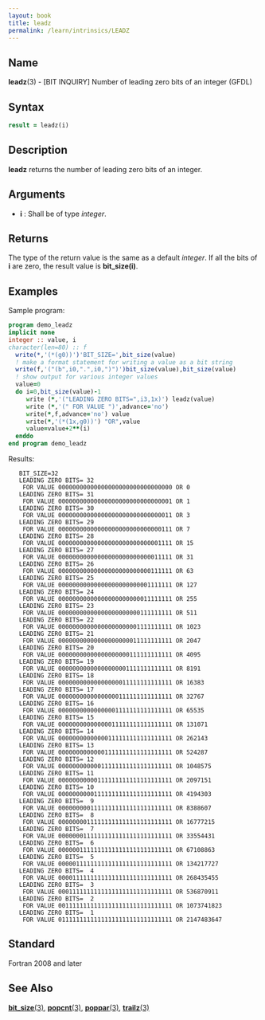 ```yaml
---
layout: book
title: leadz
permalink: /learn/intrinsics/LEADZ
---
```

## __Name__

__leadz__(3) - \[BIT INQUIRY\] Number of leading zero bits of an integer
(GFDL)

## __Syntax__
```fortran
result = leadz(i)
```
## __Description__

__leadz__ returns the number of leading zero bits of an integer.

## __Arguments__

  - __i__
    : Shall be of type _integer_.

## __Returns__

The type of the return value is the same as a default _integer_. If all
the bits of __i__ are zero, the result value is __bit\_size(i)__.

## __Examples__

Sample program:

```fortran
program demo_leadz
implicit none
integer :: value, i
character(len=80) :: f
  write(*,'(*(g0))')'BIT_SIZE=',bit_size(value)
  ! make a format statement for writing a value as a bit string
  write(f,'("(b",i0,".",i0,")")')bit_size(value),bit_size(value)
  ! show output for various integer values
  value=0
  do i=0,bit_size(value)-1
     write (*,'("LEADING ZERO BITS=",i3,1x)') leadz(value)
     write (*,'(" FOR VALUE ")',advance='no')
     write(*,f,advance='no') value
     write(*,'(*(1x,g0))') "OR",value
     value=value+2**(i)
  enddo
end program demo_leadz
```

Results:

```
   BIT_SIZE=32
   LEADING ZERO BITS= 32
    FOR VALUE 00000000000000000000000000000000 OR 0
   LEADING ZERO BITS= 31
    FOR VALUE 00000000000000000000000000000001 OR 1
   LEADING ZERO BITS= 30
    FOR VALUE 00000000000000000000000000000011 OR 3
   LEADING ZERO BITS= 29
    FOR VALUE 00000000000000000000000000000111 OR 7
   LEADING ZERO BITS= 28
    FOR VALUE 00000000000000000000000000001111 OR 15
   LEADING ZERO BITS= 27
    FOR VALUE 00000000000000000000000000011111 OR 31
   LEADING ZERO BITS= 26
    FOR VALUE 00000000000000000000000000111111 OR 63
   LEADING ZERO BITS= 25
    FOR VALUE 00000000000000000000000001111111 OR 127
   LEADING ZERO BITS= 24
    FOR VALUE 00000000000000000000000011111111 OR 255
   LEADING ZERO BITS= 23
    FOR VALUE 00000000000000000000000111111111 OR 511
   LEADING ZERO BITS= 22
    FOR VALUE 00000000000000000000001111111111 OR 1023
   LEADING ZERO BITS= 21
    FOR VALUE 00000000000000000000011111111111 OR 2047
   LEADING ZERO BITS= 20
    FOR VALUE 00000000000000000000111111111111 OR 4095
   LEADING ZERO BITS= 19
    FOR VALUE 00000000000000000001111111111111 OR 8191
   LEADING ZERO BITS= 18
    FOR VALUE 00000000000000000011111111111111 OR 16383
   LEADING ZERO BITS= 17
    FOR VALUE 00000000000000000111111111111111 OR 32767
   LEADING ZERO BITS= 16
    FOR VALUE 00000000000000001111111111111111 OR 65535
   LEADING ZERO BITS= 15
    FOR VALUE 00000000000000011111111111111111 OR 131071
   LEADING ZERO BITS= 14
    FOR VALUE 00000000000000111111111111111111 OR 262143
   LEADING ZERO BITS= 13
    FOR VALUE 00000000000001111111111111111111 OR 524287
   LEADING ZERO BITS= 12
    FOR VALUE 00000000000011111111111111111111 OR 1048575
   LEADING ZERO BITS= 11
    FOR VALUE 00000000000111111111111111111111 OR 2097151
   LEADING ZERO BITS= 10
    FOR VALUE 00000000001111111111111111111111 OR 4194303
   LEADING ZERO BITS=  9
    FOR VALUE 00000000011111111111111111111111 OR 8388607
   LEADING ZERO BITS=  8
    FOR VALUE 00000000111111111111111111111111 OR 16777215
   LEADING ZERO BITS=  7
    FOR VALUE 00000001111111111111111111111111 OR 33554431
   LEADING ZERO BITS=  6
    FOR VALUE 00000011111111111111111111111111 OR 67108863
   LEADING ZERO BITS=  5
    FOR VALUE 00000111111111111111111111111111 OR 134217727
   LEADING ZERO BITS=  4
    FOR VALUE 00001111111111111111111111111111 OR 268435455
   LEADING ZERO BITS=  3
    FOR VALUE 00011111111111111111111111111111 OR 536870911
   LEADING ZERO BITS=  2
    FOR VALUE 00111111111111111111111111111111 OR 1073741823
   LEADING ZERO BITS=  1
    FOR VALUE 01111111111111111111111111111111 OR 2147483647
```

## __Standard__

Fortran 2008 and later

## __See Also__

[__bit\_size__(3)](BIT_SIZE),
[__popcnt__(3)](POPCNT),
[__poppar__(3)](POPPAR),
[__trailz__(3)](TRAILZ)
